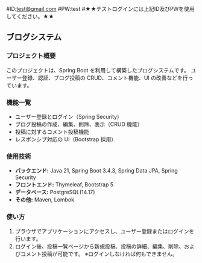 #ID:test@gmail.com
#PW:test
#★★テストログインには上記ID及びPWを使用してください。★★

## ブログシステム

### プロジェクト概要

このプロジェクトは、Spring Boot を利用して構築したブログシステムです。
ユーザー登録、認証、ブログ投稿の CRUD、コメント機能、UI の改善などを行っています。

### 機能一覧

- ユーザー登録とログイン（Spring Security）
- ブログ投稿の作成、編集、削除、表示（CRUD 機能）
- 投稿に対するコメント投稿機能
- レスポンシブ対応の UI（Bootstrap 採用）

### 使用技術

- **バックエンド:** Java 21, Spring Boot 3.4.3, Spring Data JPA, Spring Security
- **フロントエンド:** Thymeleaf, Bootstrap 5
- **データベース:** PostgreSQL(14.17)
- **その他:** Maven, Lombok

### 使い方

1. ブラウザでアプリケーションにアクセスし、ユーザー登録またはログインを行います。
2. ログイン後、投稿一覧ページから新規投稿、投稿の詳細、編集、削除、およびコメント投稿が可能です。
   ※ログインしなければ何もできません。
